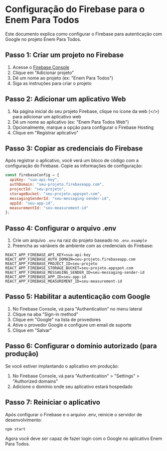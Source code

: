 # Configuração do Firebase para o Enem Para Todos

Este documento explica como configurar o Firebase para autenticação com Google no projeto Enem Para Todos.

## Passo 1: Criar um projeto no Firebase

1. Acesse o [Firebase Console](https://console.firebase.google.com/)
2. Clique em "Adicionar projeto"
3. Dê um nome ao projeto (ex: "Enem Para Todos")
4. Siga as instruções para criar o projeto

## Passo 2: Adicionar um aplicativo Web

1. Na página inicial do seu projeto Firebase, clique no ícone da web (</>) para adicionar um aplicativo web
2. Dê um nome ao aplicativo (ex: "Enem Para Todos Web")
3. Opcionalmente, marque a opção para configurar o Firebase Hosting
4. Clique em "Registrar aplicativo"

## Passo 3: Copiar as credenciais do Firebase

Após registrar o aplicativo, você verá um bloco de código com a configuração do Firebase. Copie as informações de configuração:

```javascript
const firebaseConfig = {
  apiKey: "sua-api-key",
  authDomain: "seu-projeto.firebaseapp.com",
  projectId: "seu-projeto",
  storageBucket: "seu-projeto.appspot.com",
  messagingSenderId: "seu-messaging-sender-id",
  appId: "seu-app-id",
  measurementId: "seu-measurement-id"
};
```

## Passo 4: Configurar o arquivo .env

1. Crie um arquivo `.env` na raiz do projeto baseado no `.env.example`
2. Preencha as variáveis de ambiente com as credenciais do Firebase:

```
REACT_APP_FIREBASE_API_KEY=sua-api-key
REACT_APP_FIREBASE_AUTH_DOMAIN=seu-projeto.firebaseapp.com
REACT_APP_FIREBASE_PROJECT_ID=seu-projeto
REACT_APP_FIREBASE_STORAGE_BUCKET=seu-projeto.appspot.com
REACT_APP_FIREBASE_MESSAGING_SENDER_ID=seu-messaging-sender-id
REACT_APP_FIREBASE_APP_ID=seu-app-id
REACT_APP_FIREBASE_MEASUREMENT_ID=seu-measurement-id
```

## Passo 5: Habilitar a autenticação com Google

1. No Firebase Console, vá para "Authentication" no menu lateral
2. Clique na aba "Sign-in method"
3. Clique em "Google" na lista de provedores
4. Ative o provedor Google e configure um email de suporte
5. Clique em "Salvar"

## Passo 6: Configurar o domínio autorizado (para produção)

Se você estiver implantando o aplicativo em produção:

1. No Firebase Console, vá para "Authentication" > "Settings" > "Authorized domains"
2. Adicione o domínio onde seu aplicativo estará hospedado

## Passo 7: Reiniciar o aplicativo

Após configurar o Firebase e o arquivo .env, reinicie o servidor de desenvolvimento:

```
npm start
```

Agora você deve ser capaz de fazer login com o Google no aplicativo Enem Para Todos.
